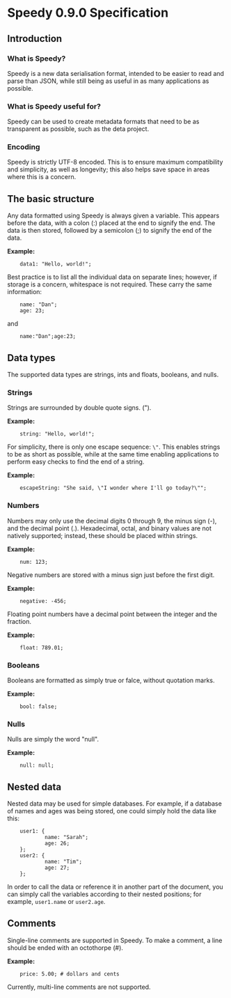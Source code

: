 # Speedy 0.9.0 Specification

## Introduction

### What is Speedy?

Speedy is a new data serialisation format, intended to be easier to read and parse than JSON, while still being as useful in as many applications as possible.

### What is Speedy useful for?

Speedy can be used to create metadata formats that need to be as transparent as possible, such as the deta project.

### Encoding

Speedy is strictly UTF-8 encoded. This is to ensure maximum compatibility and simplicity, as well as longevity; this also helps save space in areas where this is a concern.

## The basic structure

Any data formatted using Speedy is always given a variable. This appears before the data, with a colon (:) placed at the end to signify the end. The data is then stored, followed by a semicolon (;) to signify the end of the data.

**Example:**

        data1: "Hello, world!";

Best practice is to list all the individual data on separate lines; however, if storage is a concern, whitespace is not required. These carry the same information:

        name: "Dan";
        age: 23;

and

        name:"Dan";age:23;

## Data types

The supported data types are strings, ints and floats, booleans, and nulls.

### Strings

Strings are surrounded by double quote signs. (").

**Example:**

        string: "Hello, world!";

For simplicity, there is only one escape sequence: `\"`. This enables strings to be as short as possible, while at the same time enabling applications to perform easy checks to find the end of a string.

**Example:**

        escapeString: "She said, \"I wonder where I'll go today?\"";

### Numbers

Numbers may only use the decimal digits 0 through 9, the minus sign (-), and the decimal point (.). Hexadecimal, octal, and binary values are not natively supported; instead, these should be placed within strings.

**Example:**

        num: 123;

Negative numbers are stored with a minus sign just before the first digit.

**Example:**

        negative: -456;

Floating point numbers have a decimal point between the integer and the fraction.

**Example:**

        float: 789.01;

### Booleans

Booleans are formatted as simply true or falce, without quotation marks.

**Example:**

        bool: false;

### Nulls

Nulls are simply the word "null".

**Example:**

        null: null;

## Nested data

Nested data may be used for simple databases. For example, if a database of names and ages was being stored, one could simply hold the data like this:

        user1: {
                name: "Sarah";
                age: 26;
        };
        user2: {
                name: "Tim";
                age: 27;
        };

In order to call the data or reference it in another part of the document, you can simply call the variables according to their nested positions; for example, `user1.name` or `user2.age`.

## Comments

Single-line comments are supported in Speedy. To make a comment, a line should be ended with an octothorpe (#).

**Example:**

        price: 5.00; # dollars and cents

Currently, multi-line comments are not supported.
